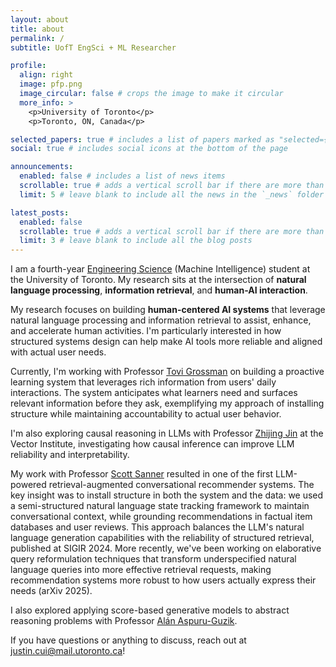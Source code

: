 ```yaml
---
layout: about
title: about
permalink: /
subtitle: UofT EngSci + ML Researcher

profile:
  align: right
  image: pfp.png
  image_circular: false # crops the image to make it circular
  more_info: >
    <p>University of Toronto</p>
    <p>Toronto, ON, Canada</p>

selected_papers: true # includes a list of papers marked as "selected={true}"
social: true # includes social icons at the bottom of the page

announcements:
  enabled: false # includes a list of news items
  scrollable: true # adds a vertical scroll bar if there are more than 3 news items
  limit: 5 # leave blank to include all the news in the `_news` folder

latest_posts:
  enabled: false
  scrollable: true # adds a vertical scroll bar if there are more than 3 new posts items
  limit: 3 # leave blank to include all the blog posts
---
```


I am a fourth-year [Engineering Science](https://www.youtube.com/watch?v=BcPO4yhWSUg&t=33s) (Machine Intelligence) student at the University of Toronto. My research sits at the intersection of **natural language processing**, **information retrieval**, and **human-AI interaction**. 

My research focuses on building **human-centered AI systems** that leverage natural language processing and information retrieval to assist, enhance, and accelerate human activities. I'm particularly interested in how structured systems design can help make AI tools more reliable and aligned with actual user needs.

Currently, I'm working with Professor [Tovi Grossman](https://www.dgp.toronto.edu/~tovi/) on building a proactive learning system that leverages rich information from users' daily interactions. The system anticipates what learners need and surfaces relevant information before they ask, exemplifying my approach of installing structure while maintaining accountability to actual user behavior.

I'm also exploring causal reasoning in LLMs with Professor [Zhijing Jin](https://zhijing-jin.com/fantasy/) at the Vector Institute, investigating how causal inference can improve LLM reliability and interpretability.

My work with Professor [Scott Sanner](https://d3m.mie.utoronto.ca/members/ssanner/) resulted in one of the first LLM-powered retrieval-augmented conversational recommender systems. The key insight was to install structure in both the system and the data: we used a semi-structured natural language state tracking framework to maintain conversational context, while grounding recommendations in factual item databases and user reviews. This approach balances the LLM's natural language generation capabilities with the reliability of structured retrieval, published at SIGIR 2024. More recently, we've been working on elaborative query reformulation techniques that transform underspecified natural language queries into more effective retrieval requests, making recommendation systems more robust to how users actually express their needs (arXiv 2025).

I also explored applying score-based generative models to abstract reasoning problems with Professor [Alán Aspuru-Guzik](https://www.matter.toronto.edu/basic-content-page/about-alan).

If you have questions or anything to discuss, reach out at [justin.cui@mail.utoronto.ca](mailto:justin.cui@mail.utoronto.ca)!
